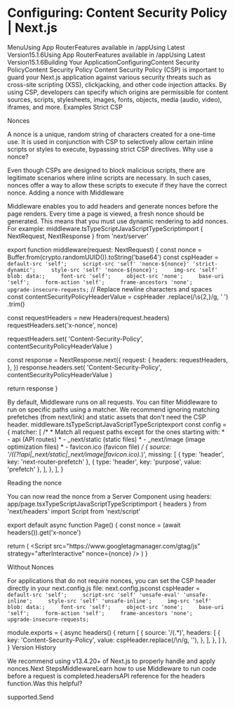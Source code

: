 # Configuring: Content Security Policy | Next.js

<p>MenuUsing App RouterFeatures available in /appUsing Latest Version15.1.6Using App RouterFeatures available in /appUsing Latest Version15.1.6Building Your ApplicationConfiguringContent Security PolicyContent Security Policy
Content Security Policy (CSP) is important to guard your Next.js application against various security threats such as cross-site scripting (XSS), clickjacking, and other code injection attacks.
By using CSP, developers can specify which origins are permissible for content sources, scripts, stylesheets, images, fonts, objects, media (audio, video), iframes, and more.
Examples
Strict CSP</p>
<p>Nonces</p>
<p>A nonce is a unique, random string of characters created for a one-time use. It is used in conjunction with CSP to selectively allow certain inline scripts or styles to execute, bypassing strict CSP directives.
Why use a nonce?</p>
<p>Even though CSPs are designed to block malicious scripts, there are legitimate scenarios where inline scripts are necessary. In such cases, nonces offer a way to allow these scripts to execute if they have the correct nonce.
Adding a nonce with Middleware</p>
<p>Middleware enables you to add headers and generate nonces before the page renders.
Every time a page is viewed, a fresh nonce should be generated. This means that you must use dynamic rendering to add nonces.
For example:
middleware.tsTypeScriptJavaScriptTypeScriptimport { NextRequest, NextResponse } from 'next/server'</p>
<p>export function middleware(request: NextRequest) {
const nonce = Buffer.from(crypto.randomUUID()).toString('base64')
const cspHeader = <code>    default-src 'self';     script-src 'self' 'nonce-${nonce}' 'strict-dynamic';     style-src 'self' 'nonce-${nonce}';     img-src 'self' blob: data:;     font-src 'self';     object-src 'none';     base-uri 'self';     form-action 'self';     frame-ancestors 'none';     upgrade-insecure-requests;</code>
// Replace newline characters and spaces
const contentSecurityPolicyHeaderValue = cspHeader
.replace(/\s{2,}/g, ' ')
.trim()</p>
<p>const requestHeaders = new Headers(request.headers)
requestHeaders.set('x-nonce', nonce)</p>
<p>requestHeaders.set(
'Content-Security-Policy',
contentSecurityPolicyHeaderValue
)</p>
<p>const response = NextResponse.next({
request: {
headers: requestHeaders,
},
})
response.headers.set(
'Content-Security-Policy',
contentSecurityPolicyHeaderValue
)</p>
<p>return response
}</p>
<p>By default, Middleware runs on all requests. You can filter Middleware to run on specific paths using a matcher.
We recommend ignoring matching prefetches (from next/link) and static assets that don't need the CSP header.
middleware.tsTypeScriptJavaScriptTypeScriptexport const config = {
matcher: [
/*
* Match all request paths except for the ones starting with:
* - api (API routes)
* - _next/static (static files)
* - _next/image (image optimization files)
* - favicon.ico (favicon file)
<em>/
{
source: '/((?!api|_next/static|_next/image|favicon.ico).</em>)',
missing: [
{ type: 'header', key: 'next-router-prefetch' },
{ type: 'header', key: 'purpose', value: 'prefetch' },
],
},
],
}</p>
<p>Reading the nonce</p>
<p>You can now read the nonce from a Server Component using headers:
app/page.tsxTypeScriptJavaScriptTypeScriptimport { headers } from 'next/headers'
import Script from 'next/script'</p>
<p>export default async function Page() {
const nonce = (await headers()).get('x-nonce')</p>
<p>return (
&lt;Script
src=&quot;https://www.googletagmanager.com/gtag/js&quot;
strategy=&quot;afterInteractive&quot;
nonce={nonce}
/&gt;
)
}</p>
<p>Without Nonces</p>
<p>For applications that do not require nonces, you can set the CSP header directly in your next.config.js file:
next.config.jsconst cspHeader = <code>    default-src 'self';     script-src 'self' 'unsafe-eval' 'unsafe-inline';     style-src 'self' 'unsafe-inline';     img-src 'self' blob: data:;     font-src 'self';     object-src 'none';     base-uri 'self';     form-action 'self';     frame-ancestors 'none';     upgrade-insecure-requests;</code></p>
<p>module.exports = {
async headers() {
return [
{
source: '/(.*)',
headers: [
{
key: 'Content-Security-Policy',
value: cspHeader.replace(/\n/g, ''),
},
],
},
]
},
}
Version History</p>
<p>We recommend using v13.4.20+ of Next.js to properly handle and apply nonces.Next StepsMiddlewareLearn how to use Middleware to run code before a request is completed.headersAPI reference for the headers function.Was this helpful?</p>
<p>supported.Send</p>
